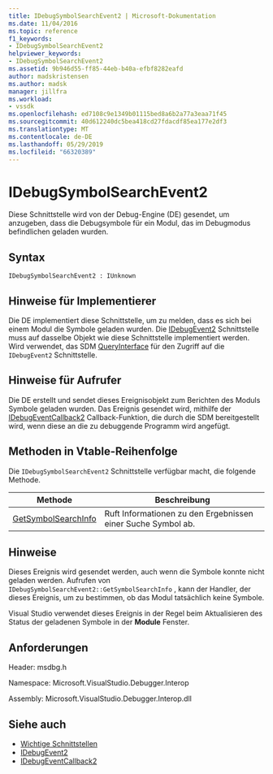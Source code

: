 ```yaml
---
title: IDebugSymbolSearchEvent2 | Microsoft-Dokumentation
ms.date: 11/04/2016
ms.topic: reference
f1_keywords:
- IDebugSymbolSearchEvent2
helpviewer_keywords:
- IDebugSymbolSearchEvent2
ms.assetid: 9b946d55-ff85-44eb-b40a-efbf8282eafd
author: madskristensen
ms.author: madsk
manager: jillfra
ms.workload:
- vssdk
ms.openlocfilehash: ed7108c9e1349b01115bed8a6b2a77a3eaa71f45
ms.sourcegitcommit: 40d612240dc5bea418cd27fdacdf85ea177e2df3
ms.translationtype: MT
ms.contentlocale: de-DE
ms.lasthandoff: 05/29/2019
ms.locfileid: "66320389"
---
```

# <a name="idebugsymbolsearchevent2"></a>IDebugSymbolSearchEvent2
Diese Schnittstelle wird von der Debug-Engine (DE) gesendet, um anzugeben, dass die Debugsymbole für ein Modul, das im Debugmodus befindlichen geladen wurden.

## <a name="syntax"></a>Syntax

```
IDebugSymbolSearchEvent2 : IUnknown
```

## <a name="notes-for-implementers"></a>Hinweise für Implementierer
 Die DE implementiert diese Schnittstelle, um zu melden, dass es sich bei einem Modul die Symbole geladen wurden. Die [IDebugEvent2](../../../extensibility/debugger/reference/idebugevent2.md) Schnittstelle muss auf dasselbe Objekt wie diese Schnittstelle implementiert werden. Wird verwendet, das SDM [QueryInterface](/cpp/atl/queryinterface) für den Zugriff auf die `IDebugEvent2` Schnittstelle.

## <a name="notes-for-callers"></a>Hinweise für Aufrufer
 Die DE erstellt und sendet dieses Ereignisobjekt zum Berichten des Moduls Symbole geladen wurden. Das Ereignis gesendet wird, mithilfe der [IDebugEventCallback2](../../../extensibility/debugger/reference/idebugeventcallback2.md) Callback-Funktion, die durch die SDM bereitgestellt wird, wenn diese an die zu debuggende Programm wird angefügt.

## <a name="methods-in-vtable-order"></a>Methoden in Vtable-Reihenfolge
 Die `IDebugSymbolSearchEvent2` Schnittstelle verfügbar macht, die folgende Methode.

|Methode|Beschreibung|
|------------|-----------------|
|[GetSymbolSearchInfo](../../../extensibility/debugger/reference/idebugsymbolsearchevent2-getsymbolsearchinfo.md)|Ruft Informationen zu den Ergebnissen einer Suche Symbol ab.|

## <a name="remarks"></a>Hinweise
 Dieses Ereignis wird gesendet werden, auch wenn die Symbole konnte nicht geladen werden. Aufrufen von `IDebugSymbolSearchEvent2::GetSymbolSearchInfo` , kann der Handler, der dieses Ereignis, um zu bestimmen, ob das Modul tatsächlich keine Symbole.

 Visual Studio verwendet dieses Ereignis in der Regel beim Aktualisieren des Status der geladenen Symbole in der **Module** Fenster.

## <a name="requirements"></a>Anforderungen
 Header: msdbg.h

 Namespace: Microsoft.VisualStudio.Debugger.Interop

 Assembly: Microsoft.VisualStudio.Debugger.Interop.dll

## <a name="see-also"></a>Siehe auch
- [Wichtige Schnittstellen](../../../extensibility/debugger/reference/core-interfaces.md)
- [IDebugEvent2](../../../extensibility/debugger/reference/idebugevent2.md)
- [IDebugEventCallback2](../../../extensibility/debugger/reference/idebugeventcallback2.md)